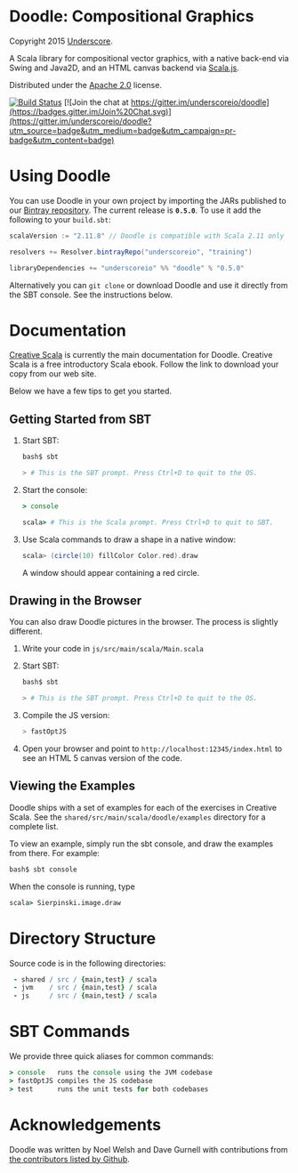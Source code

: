 # Doodle: Compositional Graphics

Copyright 2015 [Underscore](http://underscore.io).

A Scala library for compositional vector graphics,
with a native back-end via Swing and Java2D,
and an HTML canvas backend via [Scala.js](http://www.scala-js.org/).

Distributed under the [Apache 2.0](http://www.apache.org/licenses/LICENSE-2.0.txt) license.

[![Build Status](https://travis-ci.org/underscoreio/doodle.svg?branch=develop)](https://travis-ci.org/underscoreio/doodle)
[![Join the chat at https://gitter.im/underscoreio/doodle](https://badges.gitter.im/Join%20Chat.svg)](https://gitter.im/underscoreio/doodle?utm_source=badge&utm_medium=badge&utm_campaign=pr-badge&utm_content=badge)

# Using Doodle 

You can use Doodle in your own project by importing the JARs published to our [Bintray repository][bintray-training]. The current release is **`0.5.0`**. To use it add the following to your `build.sbt`:

[bintray-training]: https://bintray.com/underscoreio/training/doodle

~~~ scala
scalaVersion := "2.11.8" // Doodle is compatible with Scala 2.11 only

resolvers += Resolver.bintrayRepo("underscoreio", "training")

libraryDependencies += "underscoreio" %% "doodle" % "0.5.0"
~~~

Alternatively you can `git clone` or download Doodle and use it directly from the SBT console. See the instructions below.

# Documentation

[Creative Scala][creative-scala] is currently the main documentation for Doodle. Creative Scala is a free introductory Scala ebook. Follow the link to download your copy from our web site.

[creative-scala]: http://underscore.io/training/courses/creative-scala

Below we have a few tips to get you started.

## Getting Started from SBT

1.  Start SBT:

    ~~~ bash
    bash$ sbt

    > # This is the SBT prompt. Press Ctrl+D to quit to the OS.
    ~~~

2.  Start the console:

    ~~~ coffee
    > console

    scala> # This is the Scala prompt. Press Ctrl+D to quit to SBT.
    ~~~

3.  Use Scala commands to draw a shape in a native window:

    ~~~ scala
    scala> (circle(10) fillColor Color.red).draw
    ~~~

    A window should appear containing a red circle.

## Drawing in the Browser

You can also draw Doodle pictures in the browser. The process is slightly different.

1.  Write your code in `js/src/main/scala/Main.scala`

2.  Start SBT:

    ~~~ bash
    bash$ sbt

    > # This is the SBT prompt. Press Ctrl+D to quit to the OS.
    ~~~

3.  Compile the JS version:

    ~~~ scala
    > fastOptJS
    ~~~

4.  Open your browser and point to `http://localhost:12345/index.html`
    to see an HTML 5 canvas version of the code.

## Viewing the Examples

Doodle ships with a set of examples for each of the exercises in Creative Scala.
See the `shared/src/main/scala/doodle/examples` directory for a complete list.

To view an example, simply run the sbt console, and draw the examples from there. For example:

~~~ bash
bash$ sbt console
~~~

When the console is running, type

~~~ coffee
scala> Sierpinski.image.draw
~~~

# Directory Structure

Source code is in the following directories:

~~~ coffee
 - shared / src / {main,test} / scala
 - jvm    / src / {main,test} / scala
 - js     / src / {main,test} / scala
~~~

# SBT Commands

We provide three quick aliases for common commands:

~~~ coffee
> console   runs the console using the JVM codebase
> fastOptJS compiles the JS codebase
> test      runs the unit tests for both codebases
~~~


# Acknowledgements

Doodle was written by Noel Welsh and Dave Gurnell with contributions from [the contributors listed by Github][github-contributors].

[github-contributors]: https://github.com/underscoreio/doodle/graphs/contributors
